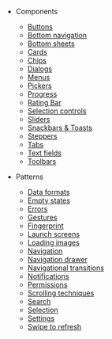 - Components
  - [Buttons](/buttons)
  - [Bottom navigation](/bottom-navigation)
  - [Bottom sheets]()
  - [Cards]()
  - [Chips]()
  - [Dialogs]()
  - [Menus]()
  - [Pickers]()
  - [Progress](/progress)
  - [Rating Bar]()
  - [Selection controls]()
  - [Sliders]()
  - [Snackbars & Toasts]()
  - [Steppers]()
  - [Tabs]()
  - [Text fields]()
  - [Toolbars]()

- Patterns
  - [Data formats]()
  - [Empty states]()
  - [Errors]()
  - [Gestures]()
  - [Fingerprint]()
  - [Launch screens]()
  - [Loading images]()
  - [Navigation]()
  - [Navigation drawer]()
  - [Navigational transitions]()
  - [Notifications]()
  - [Permissions]()
  - [Scrolling techniques]()
  - [Search]()
  - [Selection]()
  - [Settings]()
  - [Swipe to refresh]()
